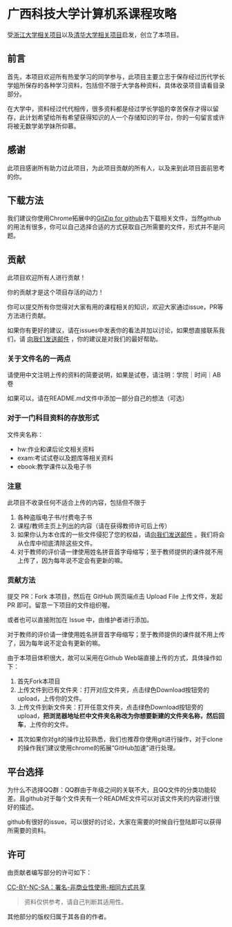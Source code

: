 # 广西科技大学计算机系课程攻略

受[浙江大学相关项目](https://github.com/QSCTech/zju-icicles)以及[清华大学相关项目](https://github.com/PKUanonym/REKCARC-TSC-UHT)启发，创立了本项目。

## 前言

首先，本项目欢迎所有热爱学习的同学参与，此项目主要立志于保存经过历代学长学姐所保存的各种学习资料，包括但不限于大学各种资料，具体收录项目请看目录部分。

在大学中，资料经过代代相传，很多资料都是经过学长学姐的幸苦保存才得以留存，此计划希望给所有希望获得知识的人一个存储知识的平台，你的一句留言或许将被无数学弟学妹所仰慕。

## 感谢

此项目感谢所有助力过此项目，为此项目贡献的所有人，以及来到此项目面前思考的你。

## 下载方法

我们建议你使用Chrome拓展中的[GitZip for github](https://chrome.google.com/webstore/detail/gitzip-for-github/ffabmkklhbepgcgfonabamgnfafbdlkn)去下载相关文件，当然github的用法有很多，你可以自己选择合适的方式获取自己所需要的文件，形式并不是问题。

## 贡献

此项目欢迎所有人进行贡献！

你的贡献才是这个项目存活的动力！

你可以提交所有你觉得对大家有用的课程相关的知识，欢迎大家通过issue，PR等方法进行贡献。

如果你有更好的建议，请在issues中发表你的看法并加以讨论，如果想直接联系我们，请 [向我们发送邮件](mailto:monster_gift@outlook.com) ，你的建议是对我们的最好帮助。

### 关于文件名的一两点

请使用中文注明上传的资料的简要说明，如果是试卷，请注明：学院｜时间｜AB卷

如果可以，请在README.md文件中添加一部分自己的想法（可选）

### 对于一门科目资料的存放形式

文件夹名称：

* hw:作业和课后论文相关资料
* exam:考试试卷以及题库等相关资料
* ebook:教学课件以及电子书

### 注意

此项目不收录任何不适合上传的内容，包括但不限于

1. 各种盗版电子书/付费电子书
2. 课程/教师主页上列出的内容（请在获得教师许可后上传）
3. 如果你认为本仓库的一些文件侵犯了您的权益，请[向我们发送邮件](mailto:monster_gift@outlook.com) 。我们将会从仓库中彻底清除这些文件。
4. 对于教师的评价请一律使用姓名拼音首字母缩写；至于教师提供的课件就不用上传了，因为每年说不定会有更新的嘛。

### 贡献方法

提交 PR：Fork 本项目，然后在 GitHub 网页端点击 Upload File 上传文件，发起 PR 即可。留意一下项目的文件组织喔。

或者也可以直接附加在 Issue 中，由维护者进行添加。

对于教师的评价请一律使用姓名拼音首字母缩写；至于教师提供的课件就不用上传了，因为每年说不定会有更新的嘛。

由于本项目体积很大，故可以采用在Github Web端直接上传的方式，具体操作如下：

1. 首先Fork本项目
2. 上传文件到已有文件夹：打开对应文件夹，点击绿色Download按钮旁的upload，上传你的文件。
3. 上传文件到新文件夹：打开任意文件夹，点击绿色Download按钮旁的upload，**把浏览器地址栏中文件夹名称改为你想要新建的文件夹名称，然后回车**，上传你的文件。

* 其次如果你对git的操作比较熟悉，我们也推荐你使用git进行操作，对于clone的操作我们建议使用chrome的拓展“GitHub加速”进行处理。

## 平台选择

为什么不选择QQ群：QQ群由于年级之间的关联不大，且QQ文件的分类功能较差。且github对于每个文件夹有一个README文件可以对该文件夹的内容进行很好的描述。

github有很好的issue，可以很好的讨论，大家在需要的时候自行登陆即可以获得所需要的资料。

## 许可

由贡献者编写部分的许可如下：

[CC-BY-NC-SA：署名-非商业性使用-相同方式共享](https://creativecommons.org/licenses/by-nc-sa/4.0/deed.zh)

> 资料仅供参考，请自己判断其适用性。

其他部分的版权归属于其各自的作者。